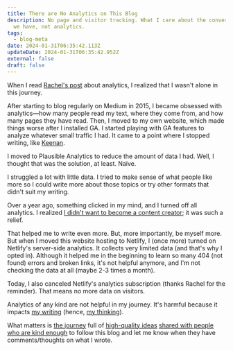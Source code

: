 ```yaml
---
title: There are No Analytics on This Blog
description: No page and visitor tracking. What I care about the conversations
  we have, not analytics.
tags:
  - blog-meta
date: 2024-01-31T06:35:42.113Z
updateDate: 2024-01-31T06:35:42.952Z
external: false
draft: false
---
```

When I read [Rachel's post](https://rachsmith.com/i-turned-off-analytics/) about analytics, I realized that I wasn't alone in this journey.

After starting to blog regularly on Medium in 2015, I became obsessed with analytics—how many people read my text, where they come from, and how many pages they have read. Then, I moved to my own website, which made things worse after I installed GA. I started playing with GA features to analyze whatever small traffic I had. It came to a point where I stopped writing, like [Keenan](https://gkeenan.co/avgb/im-turning-off-my-website-analytics-because-im-very-brave-and-i-promise-i-truly-do-not-care-about-the-numbers).

I moved to Plausible Analytics to reduce the amount of data I had. Well, I thought that was the solution, at least. Naïve.

I struggled a lot with little data. I tried to make sense of what people like more so I could write more about those topics or try other formats that didn't suit my writing.

Over a year ago, something clicked in my mind, and I turned off all analytics. I realized [I didn't want to become a content creator](/newsletter/mektup-43/); it was such a relief.

That helped me to write even more. But, more importantly, be myself more. But when I moved this website hosting to Netlify, I (once more) turned on Netlify's server-side analytics. It collects very limited data (and that's why I opted in). Although it helped me in the beginning to learn so many 404 (not found) errors and broken links, it's not helpful anymore, and I'm not checking the data at all (maybe 2-3 times a month).

Today, I also canceled Netlify's analytics subscription (thanks Rachel for the reminder). That means no more data on visitors.

Analytics of any kind are not helpful in my journey. It's harmful because it impacts [my writing](/navigating-the-writing-challenge-every-day/) (hence, [my thinking](/why-is-writing-important/)).

What matters is [the journey](/on-the-purpose-of-life/) full of [high-quality ideas](/speaking-writing-and-high-quality-ideas/) [shared with people](/passing-down-the-experience/) [who are kind enough](/why-is-it-so-hard-to-be-kind/) to follow this blog and let me know when they have comments/thoughts on what I wrote.
